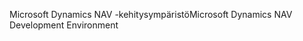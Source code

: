 <span data-ttu-id="93d8f-101">Microsoft Dynamics NAV -kehitysympäristö</span><span class="sxs-lookup"><span data-stu-id="93d8f-101">Microsoft Dynamics NAV Development Environment</span></span>